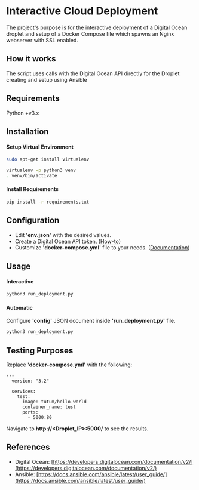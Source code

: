 # Interactive Cloud Deployment

The project's purpose is for the interactive deployment of a Digital Ocean droplet and setup of a Docker Compose file which spawns an Nginx webserver with SSL enabled.

## How it works
The script uses calls with the Digital Ocean API directly for the Droplet creating and setup using Ansible

## Requirements
Python +v3.x

## Installation
#### Setup Virtual Environment
```bash
sudo apt-get install virtualenv

virtualenv -p python3 venv
. venv/bin/activate
```

#### Install Requirements
```bash
pip install -r requirements.txt
```

## Configuration
- Edit **'env.json'** with the desired values.
- Create a Digital Ocean API token. ([How-to](https://docs.digitalocean.com/reference/api/create-personal-access-token/))
- Customize **'docker-compose.yml'** file to your needs. ([Documentation](https://hub.docker.com/r/linuxserver/swag))

## Usage
#### Interactive
```bash
python3 run_deployment.py
```
#### Automatic
Configure **'config'** JSON document inside **'run_deployment.py'** file.
```bash
python3 run_deployment.py
```
## Testing Purposes
Replace **'docker-compose.yml'** with the following:
```docker
---
  version: "3.2"
  
  services:
    test:
      image: tutum/hello-world
      container_name: test
      ports:
        - 5000:80
```
Navigate to **http://<Droplet_IP>:5000/** to see the results.

## References
- Digital Ocean: [https://developers.digitalocean.com/documentation/v2/](https://developers.digitalocean.com/documentation/v2/)
- Ansible: [https://docs.ansible.com/ansible/latest/user_guide/](https://docs.ansible.com/ansible/latest/user_guide/)
